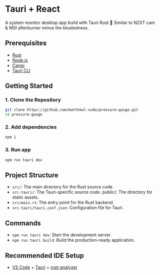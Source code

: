 # Tauri + React

A system monitor desktop app build with Tauri Rust 🦀 Similar to NZXT cam & MSI afterburner minus the bloatedness.

## Prerequisites

- [Rust](https://www.rust-lang.org/tools/install)
- [Node.js](https://nodejs.org/)
- [Cargo](https://doc.rust-lang.org/cargo/getting-started/installation.html)
- [Tauri CLI](https://tauri.app/v1/guides/getting-started/prerequisites/)

## Getting Started

### 1. Clone the Repository

```sh
git clone https://github.com/matthewl-sudo/pressure-gauge.git
cd pressure-gauge
```

### 2. Add dependencies

```sh
npm i
```

### 3. Run app

```sh
npm run tauri dev
```

## Project Structure

- `src/`: The main directory for the Rust source code.
- `src-tauri/`: The Tauri-specific source code.
  public/: The directory for static assets.
- `src/main.rs`: The entry point for the Rust backend.
- `src-tauri/tauri.conf.json`: Configuration file for Tauri.

## Commands

- `npm run tauri dev`: Start the development server.
- `npm run tauri build`: Build the production-ready application.

## Recommended IDE Setup

- [VS Code](https://code.visualstudio.com/) + [Tauri](https://marketplace.visualstudio.com/items?itemName=tauri-apps.tauri-vscode) + [rust-analyzer](https://marketplace.visualstudio.com/items?itemName=rust-lang.rust-analyzer)
